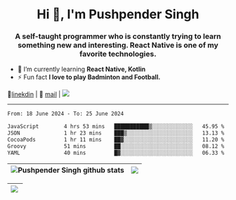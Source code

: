 <h1 align="center">Hi 👋, I'm Pushpender Singh</h1>
<h3 align="center">A self-taught programmer who is constantly trying to learn something new and interesting. React Native is one of my favorite technologies.</h3>

- 🌱 I’m currently learning **React Native, Kotlin**
- ⚡ Fun fact **I love to play Badminton and Football.**

👔[linekdin](https://www.linkedin.com/in/pushpender-singh-240061202/) | 📧 [mail](mailto:pushpendersingh694@gmail.com) | 
<a href="https://github.com/pushpender-singh-ap/pushpender-singh-ap">
    <img src="https://komarev.com/ghpvc/?username=pushpender-singh-ap&style=for-the-badge">
</a>


---

<!--START_SECTION:waka-->

```txt
From: 18 June 2024 - To: 25 June 2024

JavaScript        4 hrs 53 mins   ███████████▒░░░░░░░░░░░░░   45.95 %
JSON              1 hr 23 mins    ███▒░░░░░░░░░░░░░░░░░░░░░   13.13 %
CocoaPods         1 hr 11 mins    ██▓░░░░░░░░░░░░░░░░░░░░░░   11.20 %
Groovy            51 mins         ██░░░░░░░░░░░░░░░░░░░░░░░   08.12 %
YAML              40 mins         █▓░░░░░░░░░░░░░░░░░░░░░░░   06.33 %
```

<!--END_SECTION:waka-->


| <a><img align="center" src="https://github-readme-stats-iota-ecru-15.vercel.app/api?username=pushpender-singh-ap&show_icons=true&include_all_commits=true&theme=buefy&hide_border=true" alt="Pushpender Singh github stats" /></a> | <a><img align="center" src="https://github-readme-stats-iota-ecru-15.vercel.app/api/top-langs/?username=pushpender-singh-ap&layout=compact&theme=buefy&hide_border=true" /></a> |
| ------------- | ------------- |

| <a> <img align="left" src="https://github-readme-streak-stats.herokuapp.com/?user=pushpender-singh-ap" /></br> </a> |
| ------------- |
